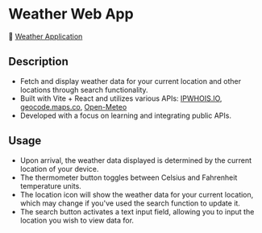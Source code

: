 # Weather Web App

🔗 <a href="https://klupka.github.io/WeatherWebApp/">Weather Application</a>

## Description
- Fetch and display weather data for your current location and other locations through search functionality.
- Built with Vite + React and utilizes various APIs: <a href="https://ipwhois.io/">IPWHOIS.IO</a>, <a href="https://geocode.maps.co/">geocode.maps.co</a>, <a href="https://open-meteo.com/">Open-Meteo</a>
- Developed with a focus on learning and integrating public APIs.

## Usage
- Upon arrival, the weather data displayed is determined by the current location of your device.
- The thermometer button toggles between Celsius and Fahrenheit temperature units.
- The location icon will show the weather data for your current location, which may change if you've used the search function to update it.
- The search button activates a text input field, allowing you to input the location you wish to view data for.
